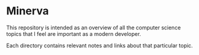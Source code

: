 # Minerva

This repository is intended as an overview of all the computer science topics
that I feel are important as a modern developer.

Each directory contains relevant notes and links about that particular topic.


<!-- end -->
